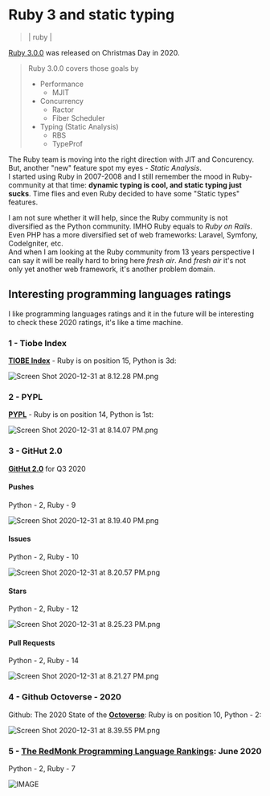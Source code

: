 # Ruby 3 and static typing
> | ruby |

[Ruby 3.0.0](https://www.ruby-lang.org/en/news/2020/12/25/ruby-3-0-0-released/) was released on Christmas Day in 2020.  

> Ruby 3.0.0 covers those goals by
>
> - Performance
>   - MJIT
> - Concurrency
>   - Ractor
>   - Fiber Scheduler
> - Typing (Static Analysis)
>   - RBS
>   - TypeProf

The Ruby team is moving into the right direction with JIT and Concurency. But, another "new" feature spot my eyes - *Static Analysis*.  
I started using Ruby in 2007-2008 and I still remember the mood in Ruby-community at that time: **dynamic typing is cool, and static typing just sucks**. Time flies and even Ruby decided to have some "Static types" features.

I am not sure whether it will help, since the Ruby community is not diversified as the Python community. IMHO Ruby equals to *Ruby on Rails*. Even PHP has a more diversified set of web frameworks: Laravel, Symfony, CodeIgniter, etc.  
And when I am looking at the Ruby community from 13 years perspective I can say it will be really hard to bring here *fresh air*. And *fresh air* it's not only yet another web framework, it's another problem domain.

## Interesting programming languages ratings

I like programming languages ratings and it in the future will be interesting to check these 2020 ratings, it's like a time machine.

### 1 - Tiobe Index

[**TIOBE Index**]() - Ruby is on position 15, Python is 3d:

![Screen Shot 2020-12-31 at 8.12.28 PM.png](2020-12-30-ruby-3/9F89E47CB8C83AE8046FA5F13FD17EB6.png)

### 2 - PYPL

[**PYPL**](https://pypl.github.io/PYPL.html) - Ruby is on position 14, Python is 1st:

![Screen Shot 2020-12-31 at 8.14.07 PM.png](2020-12-30-ruby-3/FE066790EEDCE4CDBA18C7A54E5A1C12.png)

### 3 - GitHut 2.0

[**GitHut 2.0**](https://madnight.github.io/githut/) for Q3 2020

#### Pushes

Python - 2, Ruby - 9

![Screen Shot 2020-12-31 at 8.19.40 PM.png](2020-12-30-ruby-3/5026B6CCEFC7BAF1F6427909E1917579.png)

#### Issues

Python - 2, Ruby - 10

![Screen Shot 2020-12-31 at 8.20.57 PM.png](2020-12-30-ruby-3/3B87675DAFF6B66CDBA86414EFB21184.png)

#### Stars

Python - 2, Ruby - 12

![Screen Shot 2020-12-31 at 8.25.23 PM.png](2020-12-30-ruby-3/32ECC04600BE0A8A4167B0BA782DE117.png)

#### Pull Requests

Python - 2, Ruby - 14

![Screen Shot 2020-12-31 at 8.21.27 PM.png](2020-12-30-ruby-3/735D7B3F3DAC27ADFEDDD660B0F1074D.png)

### 4 - Github Octoverse - 2020

Github: The 2020 State of the [**Octoverse**](https://octoverse.github.com/#overview): Ruby is on position 10, Python - 2:

![Screen Shot 2020-12-31 at 8.39.55 PM.png](2020-12-30-ruby-3/9717056E2C68A530AECDFC6A1817DE11.png)

### 5 - [The RedMonk Programming Language Rankings](https://redmonk.com/sogrady/2020/07/27/language-rankings-6-20/): June 2020

Python - 2, Ruby - 7

![IMAGE](2020-12-30-ruby-3/9E5BDEFF996382BC2B172C36133096D8.jpg)